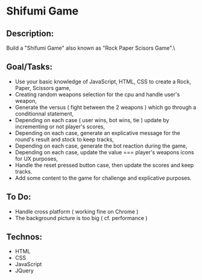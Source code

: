 # Shifumi Game
## Description:
Build a "Shifumi Game" also known as "Rock Paper Scisors Game".\

## Goal/Tasks:
+ Use your basic knowledge of JavaScript, HTML, CSS to create a Rock, Paper, Scissors game,
+ Creating random weapons selection for the cpu and handle user's weapon,
+ Generate the versus ( fight between the 2 weapons ) which go through a conditionnal statement,
+ Depending on each case ( user wins, bot wins, tie ) update by incrementing or not player's scores,
+ Depending on each case, generate an explicative message for the round's result and stock to keep tracks,
+ Depending on each case, generate the bot reaction during the game,
+ Depending on each case, update the value === player's weapons icons for UX purposes,
+ Handle the reset pressed button case, then update the scores and keep tracks.
+ Add some content to the game for challenge and explicative purposes.

## To Do:
+ Handle cross platform ( working fine on Chrome )
+ The background picture is too big ( cf. performance )

## Technos:
+ HTML
+ CSS
+ JavaScript
+ JQuery
